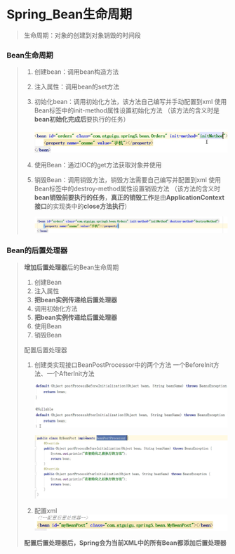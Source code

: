 # Spring_Bean生命周期

> 生命周期：对象的创建到对象销毁的时间段

### Bean生命周期

> 1. 创建bean：调用bean构造方法
>
> 2. 注入属性：调用bean的set方法
>
> 3. 初始化bean：调用初始化方法，该方法自己编写并手动配置到xml
>     使用Bean标签中的init-method属性设置初始化方法
>     （该方法的含义时是**bean初始化完成后**要执行的任务）
>
>     ![image-20210823135534738](image/image-20210823135534738.png)
>
> 4. 使用Bean：通过IOC的get方法获取对象并使用
>
> 5. 销毁Bean：调用销毁方法，销毁方法需要自己编写并配置到xml
>     使用Bean标签中的destroy-method属性设置销毁方法
>     （该方法的含义时**bean销毁前要执行的任务**，**真正的销毁工作**是由**ApplicationContext接口**的实现类中的**close方法执行**）
>
>     ![image-20210823135910707](image/image-20210823135910707.png)

### Bean的后置处理器

> **增加后置处理器**后的Bean生命周期
>
> 1. 创建Bean
> 2. 注入属性
> 3. **把bean实例传递给后置处理器**
> 4. 调用初始化方法
> 5. **把bean实例传递给后置处理器**
> 6. 使用Bean
> 7. 销毁Bean
>
> 配置后置处理器
>
> 1. 创建类实现接口BeanPostProcessor中的两个方法
>     一个BeforeInit方法、一个AfterInit方法
>
>     ![image-20210823141418677](image/image-20210823141418677.png)
>
>     ![image-20210823142541972](image/image-20210823142541972.png)
>
> 2. 配置xml
>     ![image-20210823142510249](image/image-20210823142510249.png)
>
> **配置后置处理器后，Spring会为当前XML中的所有Bean都添加后置处理器**
>
> 
